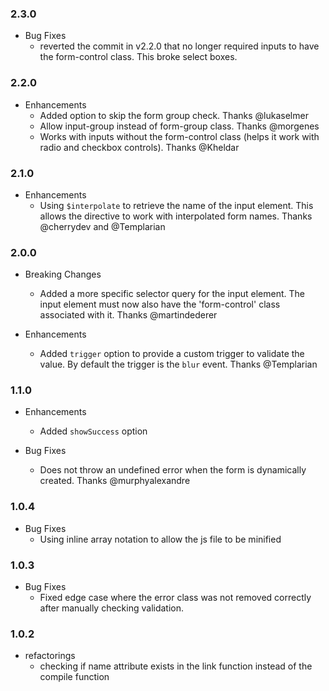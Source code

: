 ### 2.3.0

* Bug Fixes
  * reverted the commit in v2.2.0 that no longer required inputs to have the form-control class. This broke select boxes.

### 2.2.0

* Enhancements
  * Added option to skip the form group check. Thanks @lukaselmer
  * Allow input-group instead of form-group class. Thanks @morgenes
  * Works with inputs without the form-control class (helps it work with radio and checkbox controls). Thanks @Kheldar

### 2.1.0

* Enhancements
  * Using `$interpolate` to retrieve the name of the input element. This allows the directive to work with interpolated form names. Thanks @cherrydev and @Templarian

### 2.0.0

* Breaking Changes
  * Added a more specific selector query for the input element. The input element must now also have the 'form-control' class associated with it. Thanks @martindederer

* Enhancements
  * Added `trigger` option to provide a custom trigger to validate the value. By default the trigger is the `blur` event. Thanks @Templarian

### 1.1.0

* Enhancements
  * Added `showSuccess` option

* Bug Fixes
  * Does not throw an undefined error when the form is dynamically created. Thanks @murphyalexandre

### 1.0.4

* Bug Fixes
  * Using inline array notation to allow the js file to be minified

### 1.0.3

* Bug Fixes
  * Fixed edge case where the error class was not removed correctly after manually checking validation.

### 1.0.2

* refactorings
  * checking if name attribute exists in the link function instead of the compile function
